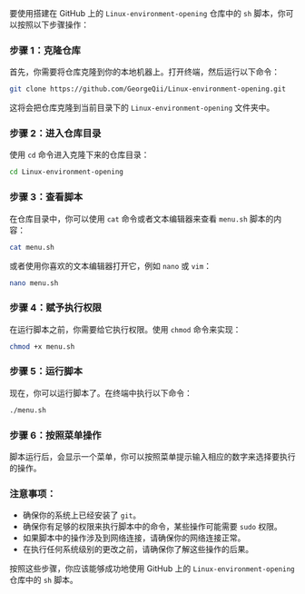 要使用搭建在 GitHub 上的 `Linux-environment-opening` 仓库中的 `sh` 脚本，你可以按照以下步骤操作：

### 步骤 1：克隆仓库

首先，你需要将仓库克隆到你的本地机器上。打开终端，然后运行以下命令：

```bash
git clone https://github.com/GeorgeQii/Linux-environment-opening.git
```

这将会把仓库克隆到当前目录下的 `Linux-environment-opening` 文件夹中。

### 步骤 2：进入仓库目录

使用 `cd` 命令进入克隆下来的仓库目录：

```bash
cd Linux-environment-opening
```

### 步骤 3：查看脚本

在仓库目录中，你可以使用 `cat` 命令或者文本编辑器来查看 `menu.sh` 脚本的内容：

```bash
cat menu.sh
```

或者使用你喜欢的文本编辑器打开它，例如 `nano` 或 `vim`：

```bash
nano menu.sh
```

### 步骤 4：赋予执行权限

在运行脚本之前，你需要给它执行权限。使用 `chmod` 命令来实现：

```bash
chmod +x menu.sh
```

### 步骤 5：运行脚本

现在，你可以运行脚本了。在终端中执行以下命令：

```bash
./menu.sh
```

### 步骤 6：按照菜单操作

脚本运行后，会显示一个菜单，你可以按照菜单提示输入相应的数字来选择要执行的操作。

### 注意事项：

- 确保你的系统上已经安装了 `git`。
- 确保你有足够的权限来执行脚本中的命令，某些操作可能需要 `sudo` 权限。
- 如果脚本中的操作涉及到网络连接，请确保你的网络连接正常。
- 在执行任何系统级别的更改之前，请确保你了解这些操作的后果。

按照这些步骤，你应该能够成功地使用 GitHub 上的 `Linux-environment-opening` 仓库中的 `sh` 脚本。
